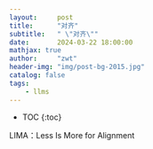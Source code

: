```yaml
---
layout:     post
title:      "对齐"
subtitle:   " \"对齐\""
date:       2024-03-22 18:00:00
mathjax: true
author:     "zwt"
header-img: "img/post-bg-2015.jpg"
catalog: false
tags:
    - llms
---
```

* TOC
{:toc}

LIMA：Less Is More for Alignment